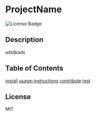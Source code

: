 # ProjectName
![License Badge](https://img.shields.io/badge/License-MIT-green)

## Description
adsljkads

## Table of Contents
[install](#install)
[usage-instructions](#usage-instructions)
[contribute](#contribute)
[test](#test)
## License
MIT